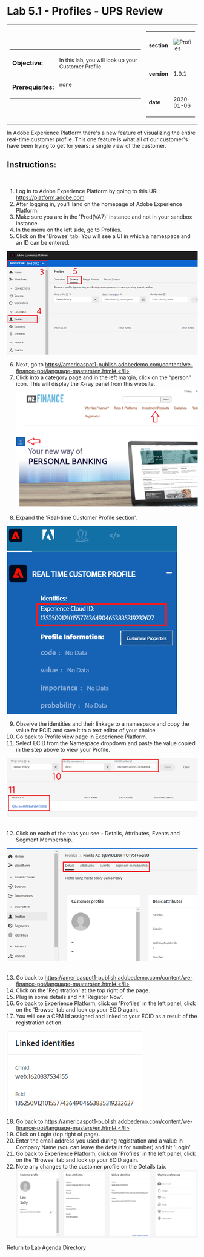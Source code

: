 Lab 5.1 - Profiles - UPS Review
==========
<table style="border-collapse: collapse; border: none;" class="tab" cellspacing="0" cellpadding="0">

<tr style="border: none;">

<div align="left">
<td width="600" style="border: none;">
<table>
<tbody valign="top">
      <tr width="500">
            <td valign="top"><h3>Objective:</h3></td>
            <td valign="top"><br>In this lab, you will look up your Customer Profile.
            </td>
     </tr>
     <tr width="500">
           <td valign="top"><h3>Prerequisites:</h3></td>
           <td valign="top"><br>none</td>
     </tr>
</tbody>
</table>
</td>
</div>

<div align="right">
<td style="border: none;" valign="top">

<table>
<tbody valign="top">
      <tr>
            <td valign="middle" height="70"><b>section</b></td>
            <td valign="middle" height="70"><img src="https://github.com/adobe/AEP-Hands-on-Labs/blob/master/assets/images/left_hand_nav_menu_segments.png?raw=true" alt="Profiles"></td>
      </tr>
      <tr>
            <td valign="middle" height="70"><b>version</b></td>
            <td valign="middle" height="70">1.0.1</td>
      </tr>
      <tr>
            <td valign="middle" height="70"><b>date</b></td>
            <td valign="middle" height="70">2020-01-06</td>
      </tr>
</tbody>
</table>
</td>
</div>

</tr>
</table>

In Adobe Experience Platform there's a new feature of visualizing the entire real-time customer profile. This one feature is what all of our customer's have been trying to get for years: a single view of the customer.

Instructions:
-----------------

     
 
1.    Log in to Adobe Experience Platform by going to this URL: https://platform.adobe.com
2.    After logging in, you'll land on the homepage of Adobe Experience Platform.
3.    Make sure you are in the 'Prod(VA7)' instance and not in your sandbox instance.
4.    In the menu on the left side, go to Profiles.
5.    Click on the 'Browse' tab. You will see a UI in which a namespace and an ID can be entered.
    
<kbd><img src="./images/profile_view.png"  /></kbd>
    
6.    Next, go to https://americaspot1-publish.adobedemo.com/content/we-finance-pot/language-masters/en.html#.</li>
7.    Click into a category page and in the left margin, click on the “person” icon. This will display the X-ray panel from this website.
 
<kbd><img src="./images/person_panel_FSI.png"  /></kbd>
 
8.    Expand the 'Real-time Customer Profile section'. 
 

<kbd><img src="./images/identities-ECID.png"  /></kbd>
 
 
9.    Observe the identities and their linkage to a namespace and copy the value for ECID and save it to a text editor of your choice</li>
10.   Go back to Profile view page in Experience Platform.
11.   Select ECID from the Namespace dropdown and paste the value copied in the step above to view your Profile.
 
 
<kbd><img src="./images/identities-ECID AEP.png"  /></kbd>
 
 
12.   Click on each of the tabs you see - Details, Attributes, Events and Segment Membership.
 
 
<kbd><img src="./images/profiles_tabs.png"  /></kbd>
 
 
13.   Go back to  https://americaspot1-publish.adobedemo.com/content/we-finance-pot/language-masters/en.html#.</li>
14.   Click on the 'Registration' at the top right of the page.
15.   Plug in some details and hit 'Register Now'.
16.   Go back to Experience Platform, click on 'Profiles' in the left panel, click on the 'Browse' tab and look up your ECID again.
17.   You will see a CRM Id assigned and linked to your ECID as a result of the registration action.
 
 
<kbd><img src="./images/profiles_ecid_crmid.png"  /></kbd>
 
 
18.   Go back to  https://americaspot1-publish.adobedemo.com/content/we-finance-pot/language-masters/en.html#.</li>
19.   Click on Login (top right of page).  
20.   Enter the email address you used during registration and a value in Company Name (you can leave the default for number) and hit 'Login'.
22.   Go back to Experience Platform, click on 'Profiles' in the left panel, click on the 'Browse' tab and look up your ECID again.
23.   Note any changes to the customer profile on the Details tab. 
 
<kbd><img src="./images/completed_linked profile.png"  /></kbd>

Return to [Lab Agenda Directory](https://github.com/adobe/AEP-Hands-on-Labs/blob/master/labs/retail/README.md#lab-agenda)
